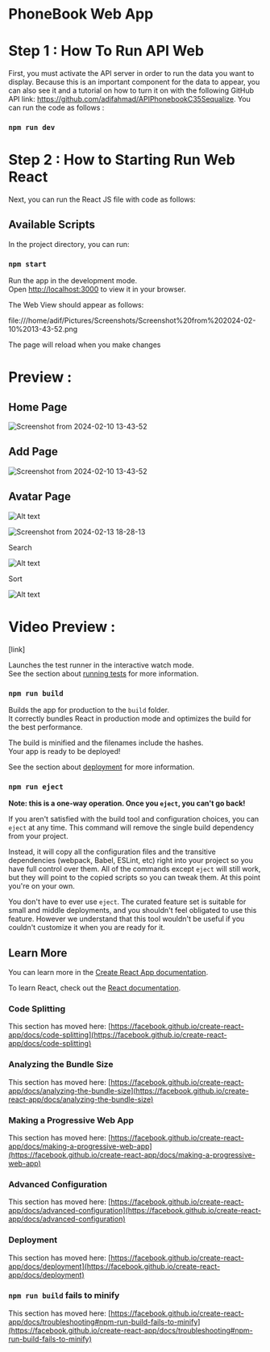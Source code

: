 # PhoneBook Web App

# Step 1 : How To Run API Web

First, you must activate the API server in order to run the data you want to display. Because this is an important component for the data to appear, you can also see it and a tutorial on how to turn it on with the following GitHub API link: https://github.com/adifahmad/APIPhonebookC35Sequalize. You can run the code as follows :

### `npm run dev`

# Step 2 : How to Starting Run Web React

Next, you can run the React JS file with code as follows:

## Available Scripts

In the project directory, you can run:

### `npm start`

Run the app in the development mode.\
Open [http://localhost:3000](http://localhost:3000) to view it in your browser.

The Web View should appear as follows:

file:///home/adif/Pictures/Screenshots/Screenshot%20from%202024-02-10%2013-43-52.png


The page will reload when you make changes

# Preview :

## Home Page

![Screenshot from 2024-02-10 13-43-52](https://github.com/adifahmad/ReactreduxC35/assets/52273664/70f26c25-e001-42d8-844b-e0dd2de0943b)

## Add Page

![Screenshot from 2024-02-10 13-43-52](https://github.com/adifahmad/ReactreduxC35/assets/52273664/70f26c25-e001-42d8-844b-e0dd2de0943b)

## Avatar Page

![Alt text](file:///home/adif/Pictures/Screenshots/Screenshot%20from%202024-02-13%2018-28-06.png)

![Screenshot from 2024-02-13 18-28-13](https://github.com/adifahmad/ReactreduxC35/assets/52273664/bb9ffc63-0e99-4667-aa76-feb29d42a540)

Search 

![Alt text](file:///home/adif/Pictures/Screenshots/Screenshot%20from%202024-02-13%2018-27-44.png)

Sort

![Alt text](file:///home/adif/Pictures/Screenshots/Screenshot%20from%202024-02-13%2018-26-33.png)


# Video Preview :

[link]



Launches the test runner in the interactive watch mode.\
See the section about [running tests](https://facebook.github.io/create-react-app/docs/running-tests) for more information.

### `npm run build`

Builds the app for production to the `build` folder.\
It correctly bundles React in production mode and optimizes the build for the best performance.

The build is minified and the filenames include the hashes.\
Your app is ready to be deployed!

See the section about [deployment](https://facebook.github.io/create-react-app/docs/deployment) for more information.

### `npm run eject`

**Note: this is a one-way operation. Once you `eject`, you can't go back!**

If you aren't satisfied with the build tool and configuration choices, you can `eject` at any time. This command will remove the single build dependency from your project.

Instead, it will copy all the configuration files and the transitive dependencies (webpack, Babel, ESLint, etc) right into your project so you have full control over them. All of the commands except `eject` will still work, but they will point to the copied scripts so you can tweak them. At this point you're on your own.

You don't have to ever use `eject`. The curated feature set is suitable for small and middle deployments, and you shouldn't feel obligated to use this feature. However we understand that this tool wouldn't be useful if you couldn't customize it when you are ready for it.

## Learn More

You can learn more in the [Create React App documentation](https://facebook.github.io/create-react-app/docs/getting-started).

To learn React, check out the [React documentation](https://reactjs.org/).

### Code Splitting

This section has moved here: [https://facebook.github.io/create-react-app/docs/code-splitting](https://facebook.github.io/create-react-app/docs/code-splitting)

### Analyzing the Bundle Size

This section has moved here: [https://facebook.github.io/create-react-app/docs/analyzing-the-bundle-size](https://facebook.github.io/create-react-app/docs/analyzing-the-bundle-size)

### Making a Progressive Web App

This section has moved here: [https://facebook.github.io/create-react-app/docs/making-a-progressive-web-app](https://facebook.github.io/create-react-app/docs/making-a-progressive-web-app)

### Advanced Configuration

This section has moved here: [https://facebook.github.io/create-react-app/docs/advanced-configuration](https://facebook.github.io/create-react-app/docs/advanced-configuration)

### Deployment

This section has moved here: [https://facebook.github.io/create-react-app/docs/deployment](https://facebook.github.io/create-react-app/docs/deployment)

### `npm run build` fails to minify

This section has moved here: [https://facebook.github.io/create-react-app/docs/troubleshooting#npm-run-build-fails-to-minify](https://facebook.github.io/create-react-app/docs/troubleshooting#npm-run-build-fails-to-minify)
